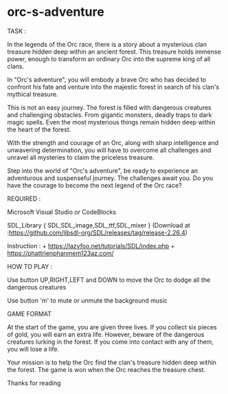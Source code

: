 # orc-s-adventure
TASK :

  In the legends of the Orc race, there is a story about a mysterious clan treasure hidden deep within an ancient forest. This treasure holds immense power, enough to transform     an ordinary Orc into the supreme king of all clans.
    

  In "Orc's adventure", you will embody a brave Orc who has decided to confront his fate and venture into the majestic forest in search of his clan's mythical treasure.
    

  This is not an easy journey. The forest is filled with dangerous creatures and challenging obstacles. From gigantic monsters, deadly traps to dark magic spells. Even the most     mysterious things remain hidden deep within the heart of the forest.
    

  With the strength and courage of an Orc, along with sharp intelligence and unwavering determination, you will have to overcome all challenges and unravel all mysteries to         claim the priceless treasure.
 
 
  Step into the world of "Orc's adventure", be ready to experience an adventurous and suspenseful journey. The challenges await you. Do you have the courage to become the next       legend of the Orc race?

REQUIRED :

  Microsoft Visual Studio or CodeBlocks

  SDL_Library { SDL,SDL_image,SDL_ttf,SDL_mixer } (Download at :https://github.com/libsdl-org/SDL/releases/tag/release-2.26.4)

  Instruction :
              +  https://lazyfoo.net/tutorials/SDL/index.php
              +  https://phattrienphanmem123az.com/
                
HOW TO PLAY :

  Use button UP,RIGHT,LEFT and DOWN to move the Orc to dodge all the dangerous creatures

  Use button 'm' to mute or unmute the background music

GAME FORMAT

   At the start of the game, you are given three lives. If you collect six pieces of gold, you will earn an extra life. However, beware of the dangerous creatures lurking in the      forest. If you come into contact with any of them, you will lose a life.

   Your mission is to help the Orc find the clan's treasure hidden deep within the forest. The game is won when the Orc reaches the treasure chest.

Thanks for reading
